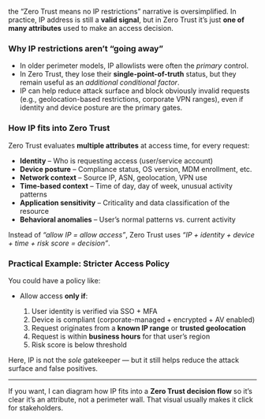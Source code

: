 the “Zero Trust means no IP restrictions” narrative is oversimplified.
In practice, IP address is still a **valid signal**, but in Zero Trust it’s just **one of many attributes** used to make an access decision.

### Why IP restrictions aren’t “going away”

* In older perimeter models, IP allowlists were often the *primary* control.
* In Zero Trust, they lose their **single-point-of-truth** status, but they remain useful as an *additional conditional factor*.
* IP can help reduce attack surface and block obviously invalid requests (e.g., geolocation-based restrictions, corporate VPN ranges), even if identity and device posture are the primary gates.

### How IP fits into Zero Trust

Zero Trust evaluates **multiple attributes** at access time, for every request:

* **Identity** – Who is requesting access (user/service account)
* **Device posture** – Compliance status, OS version, MDM enrollment, etc.
* **Network context** – Source IP, ASN, geolocation, VPN use
* **Time-based context** – Time of day, day of week, unusual activity patterns
* **Application sensitivity** – Criticality and data classification of the resource
* **Behavioral anomalies** – User’s normal patterns vs. current activity

Instead of *“allow IP = allow access”*, Zero Trust uses *“IP + identity + device + time + risk score = decision”*.

### Practical Example: Stricter Access Policy

You could have a policy like:

* Allow access **only if**:

  1. User identity is verified via SSO + MFA
  2. Device is compliant (corporate-managed + encrypted + AV enabled)
  3. Request originates from a **known IP range** or **trusted geolocation**
  4. Request is within **business hours** for that user’s region
  5. Risk score is below threshold

Here, IP is not the *sole* gatekeeper — but it still helps reduce the attack surface and false positives.

---

If you want, I can diagram how IP fits into a **Zero Trust decision flow** so it’s clear it’s an attribute, not a perimeter wall. That visual usually makes it click for stakeholders.
